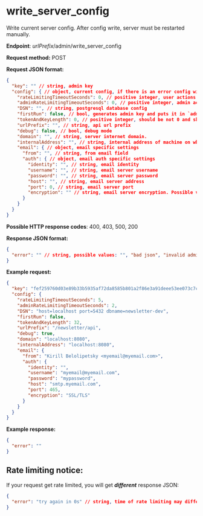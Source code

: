 # write_server_config

Write current server config. After config write, server must be restarted manually.

**Endpoint**: *urlPrefix*/admin/write_server_config

**Request method:** POST

**Request JSON format:**

```json 
{
  "key": "" // string, admin key
  "config": { // object, current config, if there is an error config will be with empty (default) fields presented below
    "rateLimitingTimeoutSeconds": 0, // positive integer, user actions rate limiting timeout in seconds
    "adminRateLimitingTimeoutSeconds": 0, // positive integer, admin actions rate limiting timeout in seconds
    "DSN": "", // string, postgresql database config
    "firstRun": false, // bool, generates admin key and puts it in `admin_keys.txt`. will be automatically set to false after first run
    "tokenAndKeyLength": 0, // positive integer, should be not 0 and should be divisible by 2, length for admin key and user tokens
    "urlPrefix": "", // string, api url prefix
    "debug": false, // bool, debug mode
    "domain": "", // string, server internet domain.
    "internalAddress": "", // string, internal address of machine on which backend is hosted.
    "email": { // object, email specific settings
      "from": "", // string, from email field
      "auth": { // object, email auth specific settings
        "identity": "", // string, email identity
        "username": "", // string, email server username
        "password": "", // string, email server password
        "host": "", // string, email server address
        "port": 0, // string, email server port
        "encryption": "" // string, email server encryption. Possible values: "SSL/TLS", "TLS", "STARTTLS", "SSL", "None"
      }
    }
  }
}
```

**Possible HTTP response codes**: 400, 403, 500, 200

**Response JSON format:**

```json
{
  "error": "" // string, possible values: "", "bad json", "invalid admin key"
}
```

**Example request:**

```json
{
  "key": "fef259760d03e89b33b5935af72da8585b801a2f86e3a91deee53ee073c7c84051ab43611308c8dfb7ad9ead00a5ff99eb033a6eac248d7d9e96b5fe5fc45d3e",
  "config": {
    "rateLimitingTimeoutSeconds": 5,
    "adminRateLimitingTimeoutSeconds": 2,
    "DSN": "host=localhost port=5432 dbname=newsletter-dev",
    "firstRun": false,
    "tokenAndKeyLength": 32,
    "urlPrefix": "/newsletter/api",
    "debug": true,
    "domain": "localhost:8080",
    "internalAddress": "localhost:8080",
    "email": {
      "from": "Kirill Belolipetsky <myemail@myemail.com>",
      "auth": {
        "identity": "",
        "username": "myemail@myemail.com",
        "password": "mypassword",
        "host": "smtp.myemail.com",
        "port": 465,
        "encryption": "SSL/TLS"
      }
    }
  }
}
```

**Example response:**

```json
{
  "error": ""
}
```

## Rate limiting notice:

If your request get rate limited, you will get ***different*** response JSON:

```json
{
  "error": "try again in 0s" // string, time of rate limiting may differ
}
```
